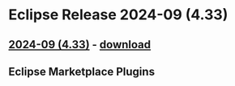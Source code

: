 
# Eclipse Release 2024-09 (4.33)


## [2024-09 (4.33)](https://help.eclipse.org/2024-09/index.jsp) - [download](https://www.eclipse.org/downloads/packages/release/2024-09/)


## Eclipse Marketplace Plugins


